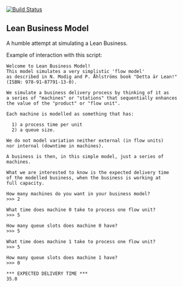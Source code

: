 [![Build Status](https://travis-ci.org/objarni/leanmodel.svg?branch=master)](https://travis-ci.org/objarni/leanmodel)


Lean Business Model
-------------------

A humble attempt at simulating a Lean Business.

Example of interaction with this script:

```
Welcome to Lean Business Model!
This model simulates a very simplistic 'flow model'
as described in N. Modig and P. Åhlströms book "Detta är Lean!"
(ISBN: 978-91-87791-13-0).

We simulate a business delivery process by thinking of it as
a series of "machines" or "stations" that sequentially enhances
the value of the "product" or "flow unit".

Each machine is modelled as something that has:

  1) a process time per unit
  2) a queue size.

We do not model variation neither external (in flow units)
nor internal (downtime in machines).

A business is then, in this simple model, just a series of
machines.

What we are interested to know is the expected delivery time
of the modelled business, when the business is working at
full capacity.

How many machines do you want in your business model?
>>> 2

What time does machine 0 take to process one flow unit?
>>> 5

How many queue slots does machine 0 have?
>>> 5

What time does machine 1 take to process one flow unit?
>>> 5

How many queue slots does machine 1 have?
>>> 0

*** EXPECTED DELIVERY TIME ***
35.0

```

